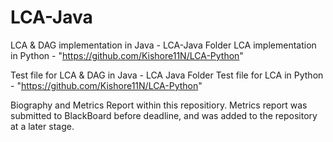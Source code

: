 # LCA-Java
LCA & DAG implementation in Java - LCA-Java Folder
LCA implementation in Python - "https://github.com/Kishore11N/LCA-Python"

Test file for LCA & DAG in Java - LCA Java Folder
Test file for LCA in Python - "https://github.com/Kishore11N/LCA-Python"

Biography and Metrics Report within this repositiory.
Metrics report was submitted to BlackBoard before deadline, and was added to the repository at a later stage. 


